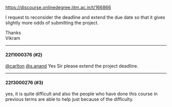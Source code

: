 https://discourse.onlinedegree.iitm.ac.in/t/166866

I request to reconsider the deadline and extend the due date so that it gives slightly more odds of submitting the project.</p>
<p>Thanks<br/>
Vikram</p><hr>

<h4>22f1000376 (#2)</h4>
<p><a class="mention" href="/u/carlton">@carlton</a> <a class="mention" href="/u/s.anand">@s.anand</a> Yes Sir please extend the project deadline.</p><hr>

<h4>22f3000276 (#3)</h4>
<p>yes, it is quite difficult and also the people who have done this course in previous terms are able to help just because of the difficulty.